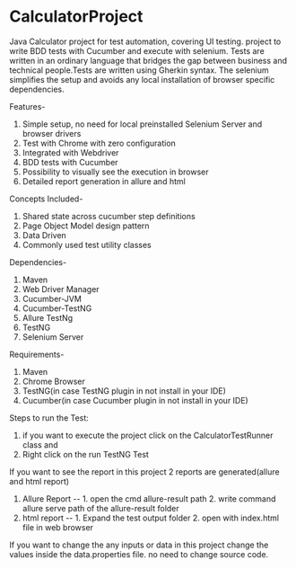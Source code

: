 # CalculatorProject

Java Calculator project for test automation, covering UI testing. project to write BDD tests with Cucumber and execute with selenium. Tests are written in an ordinary language that bridges the gap between business and technical people.Tests are written using Gherkin syntax. The selenium simplifies the setup and avoids any local installation of browser specific dependencies.

Features-
1. Simple setup, no need for local preinstalled Selenium Server and browser drivers
2. Test with Chrome with zero configuration
3. Integrated with Webdriver
4. BDD tests with Cucumber
5. Possibility to visually see the execution in browser 
6. Detailed report generation in allure and html

Concepts Included-
1. Shared state across cucumber step definitions
2. Page Object Model design pattern
3. Data Driven
4. Commonly used test utility classes

Dependencies-
1. Maven
2. Web Driver Manager
3. Cucumber-JVM
4. Cucumber-TestNG
5. Allure TestNg
6. TestNG
7. Selenium Server

Requirements-
1. Maven
2. Chrome Browser
3. TestNG(in case TestNG plugin in not install in your IDE)
4. Cucumber(in case Cucumber plugin in not install in your IDE)

Steps to run the Test:
1. if you want to execute the project click on the CalculatorTestRunner class and
2. Right click on the run TestNG Test

If you want to see the report in this project 2 reports are generated(allure and html report)
1. Allure Report -- 1. open the cmd allure-result path
                    2. write command allure serve path of the allure-result folder
2. html report --   1. Expand the test output folder 
                    2. open with index.html file in web browser
                  
If you want to change the any inputs or data in this project change the values inside the data.properties file. no need to change source code.


